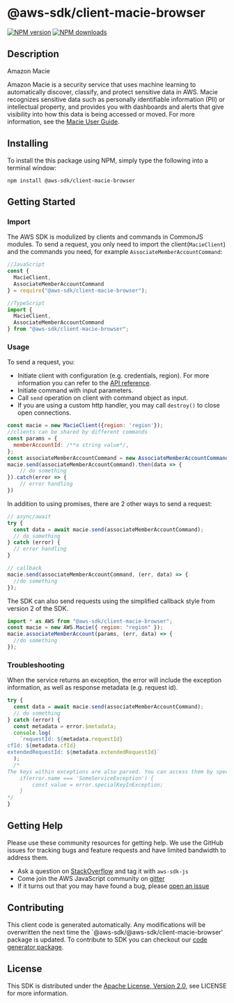 # @aws-sdk/client-macie-browser

[![NPM version](https://img.shields.io/npm/v/@aws-sdk/client-macie-browser/preview.svg)](https://www.npmjs.com/package/@aws-sdk/client-macie-browser)
[![NPM downloads](https://img.shields.io/npm/dm/@aws-sdk/client-macie-browser.svg)](https://www.npmjs.com/package/@aws-sdk/client-macie-browser)

## Description

<fullname>Amazon Macie</fullname> <p>Amazon Macie is a security service that uses machine learning to automatically discover, classify, and protect sensitive data in AWS. Macie recognizes sensitive data such as personally identifiable information (PII) or intellectual property, and provides you with dashboards and alerts that give visibility into how this data is being accessed or moved. For more information, see the <a href="https://docs.aws.amazon.com/macie/latest/userguide/what-is-macie.html">Macie User Guide</a>. </p>

## Installing

To install the this package using NPM, simply type the following into a terminal window:

```
npm install @aws-sdk/client-macie-browser
```

## Getting Started

### Import

The AWS SDK is modulized by clients and commands in CommonJS modules. To send a request, you only need to import the client(`MacieClient`) and the commands you need, for example `AssociateMemberAccountCommand`:

```javascript
//JavaScript
const {
  MacieClient,
  AssociateMemberAccountCommand
} = require("@aws-sdk/client-macie-browser");
```

```javascript
//TypeScript
import {
  MacieClient,
  AssociateMemberAccountCommand
} from "@aws-sdk/client-macie-browser";
```

### Usage

To send a request, you:

- Initiate client with configuration (e.g. credentials, region). For more information you can refer to the [API reference][].
- Initiate command with input parameters.
- Call `send` operation on client with command object as input.
- If you are using a custom http handler, you may call `destroy()` to close open connections.

```javascript
const macie = new MacieClient({region: 'region'});
//clients can be shared by different commands
const params = {
  memberAccountId: /**a string value*/,
};
const associateMemberAccountCommand = new AssociateMemberAccountCommand(params);
macie.send(associateMemberAccountCommand).then(data => {
    // do something
}).catch(error => {
    // error handling
})
```

In addition to using promises, there are 2 other ways to send a request:

```javascript
// async/await
try {
  const data = await macie.send(associateMemberAccountCommand);
  // do something
} catch (error) {
  // error handling
}
```

```javascript
// callback
macie.send(associateMemberAccountCommand, (err, data) => {
  //do something
});
```

The SDK can also send requests using the simplified callback style from version 2 of the SDK.

```javascript
import * as AWS from "@aws-sdk/client-macie-browser";
const macie = new AWS.Macie({ region: "region" });
macie.associateMemberAccount(params, (err, data) => {
  //do something
});
```

### Troubleshooting

When the service returns an exception, the error will include the exception information, as well as response metadata (e.g. request id).

```javascript
try {
  const data = await macie.send(associateMemberAccountCommand);
  // do something
} catch (error) {
  const metadata = error.$metadata;
  console.log(
    `requestId: ${metadata.requestId}
cfId: ${metadata.cfId}
extendedRequestId: ${metadata.extendedRequestId}`
  );
  /*
The keys within exceptions are also parsed. You can access them by specifying exception names:
    if(error.name === 'SomeServiceException') {
        const value = error.specialKeyInException;
    }
*/
}
```

## Getting Help

Please use these community resources for getting help. We use the GitHub issues for tracking bugs and feature requests and have limited bandwidth to address them.

- Ask a question on [StackOverflow](https://stackoverflow.com/questions/tagged/aws-sdk-js) and tag it with `aws-sdk-js`
- Come join the AWS JavaScript community on [gitter](https://gitter.im/aws/aws-sdk-js-v3)
- If it turns out that you may have found a bug, please [open an issue](https://github.com/aws/aws-sdk-js-v3/issues)

## Contributing

This client code is generated automatically. Any modifications will be overwritten the next time the `@aws-sdk/@aws-sdk/client-macie-browser' package is updated. To contribute to SDK you can checkout our [code generator package][].

## License

This SDK is distributed under the
[Apache License, Version 2.0](http://www.apache.org/licenses/LICENSE-2.0),
see LICENSE for more information.

[code generator package]: https://github.com/aws/aws-sdk-js-v3/tree/master/packages/service-types-generator
[api reference]: https://docs.aws.amazon.com/AWSJavaScriptSDK/latest/
